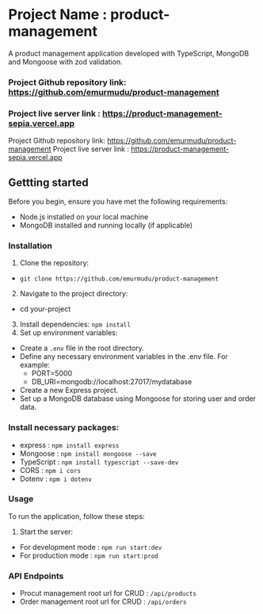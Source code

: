 # Project Name : product-management
A product management application developed with TypeScript, MongoDB and Mongoose with zod validation. 

### Project Github repository link: https://github.com/emurmudu/product-management
### Project live server link : https://product-management-sepia.vercel.app

Project Github repository link: https://github.com/emurmudu/product-management
Project live server link : https://product-management-sepia.vercel.app

## Gettting started
Before you begin, ensure you have met the following requirements:

- Node.js installed on your local machine
- MongoDB installed and running locally (if applicable)

### Installation

1. Clone the repository:
- ```git clone https://github.com/emurmudu/product-management```
2. Navigate to the project directory:
- cd your-project
3. Install dependencies:
    ```npm install```
4. Set up environment variables:
- Create a ```.env``` file in the root directory.
- Define any necessary environment variables in the .env file. For example:
    - PORT=5000
    - DB_URI=mongodb://localhost:27017/mydatabase
- Create a new Express project.
- Set up a MongoDB database using Mongoose for storing user and order data.

### Install necessary packages:

- express : 
     ```npm install express```
- Mongoose :
     ```npm install mongoose --save```
- TypeScript :
     ```npm install typescript --save-dev```
- CORS :
     ```npm i cors```
- Dotenv :
     ```npm i dotenv```

### Usage
To run the application, follow these steps:
1. Start the server:
- For development mode : ```npm run start:dev```
- For production mode : ```npm run start:prod```

### API Endpoints
- Procut management root url for CRUD  : 
```/api/products```
- Order management root url for CRUD  : 
```/api/orders```
